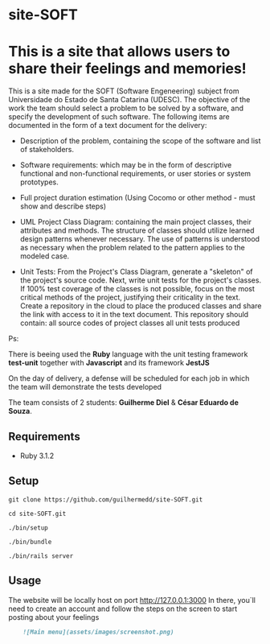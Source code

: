 # site-SOFT

# This is a site that allows users to share their feelings and memories!  

This is a site made for the SOFT (Software Engeneering) subject from Universidade do Estado de Santa Catarina (UDESC). The objective of the work the team should select a problem to be solved by a software, and specify the development of such software. The following items are documented in the form of a text document for the delivery:

- Description of the problem, containing the scope of the software and list of stakeholders.

- Software requirements: which may be in the form of descriptive functional and non-functional requirements, or user stories or system prototypes.

- Full project duration estimation (Using Cocomo or other method - must show and describe steps)

- UML Project Class Diagram: containing the main project classes, their attributes and methods. The structure of classes should utilize learned design patterns whenever necessary. The use of patterns is understood as necessary when the problem related to the pattern applies to the modeled case.

- Unit Tests: From the Project's Class Diagram, generate a "skeleton" of the project's source code. Next, write unit tests for the project's classes. If 100% test coverage of the classes is not possible, focus on the most critical methods of the project, justifying their criticality in the text. Create a repository in the cloud to place the produced classes and share the link with access to it in the text document. This repository should contain:
all source codes of project classes
all unit tests produced

Ps: 

There is beeing used the **Ruby** language with the unit testing framework **test-unit** together with **Javascript** and its framework **JestJS**

On the day of delivery, a defense will be scheduled for each job in which the team will demonstrate the tests developed

The team consists of 2 students: **Guilherme Diel** & **César Eduardo de Souza**. 

## Requirements
 
- Ruby 3.1.2

## Setup

```console
git clone https://github.com/guilhermedd/site-SOFT.git
```

```console
cd site-SOFT.git
```

```console
./bin/setup
```

```console
./bin/bundle
```

```console
./bin/rails server
```

## Usage

The website will be locally host on port http://127.0.0.1:3000
In there, you`ll need to create an account and follow the steps on the screen to start posting about your feelings

```md
    ![Main menu](assets/images/screenshot.png)
```


